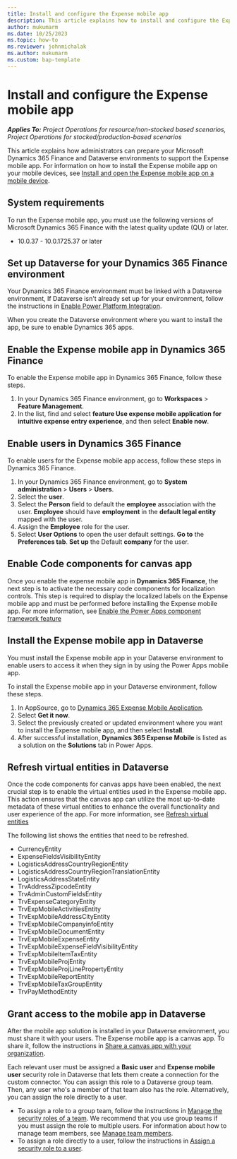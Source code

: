 ```yaml
---
title: Install and configure the Expense mobile app 
description: This article explains how to install and configure the Expense mobile app.
author: mukumarm
ms.date: 10/25/2023
ms.topic: how-to
ms.reviewer: johnmichalak
ms.author: mukumarm
ms.custom: bap-template
---
```


# Install and configure the Expense mobile app

_**Applies To:** Project Operations for resource/non-stocked based scenarios, Project Operations for stocked/production-based scenarios_

This article explains how administrators can prepare your Microsoft Dynamics 365 Finance and Dataverse environments to support the Expense mobile app. For information on how to install the Expense mobile app on your mobile devices, see [Install and open the Expense mobile app on a mobile device](mobile-app-install-on-mobile-device.md).

## System requirements

To run the Expense mobile app, you must use the following versions of Microsoft Dynamics 365 Finance with the latest quality update (QU) or later.
- 10.0.37 - 10.0.1725.37 or later
  
## Set up Dataverse for your Dynamics 365 Finance environment

Your Dynamics 365 Finance environment must be linked with a Dataverse environment, If Dataverse isn't already set up for your environment, follow the instructions in [Enable Power Platform Integration](/dynamics365/fin-ops-core/dev-itpro/power-platform/enable-power-platform-integration#enable-after-deploy).

When you create the Dataverse environment where you want to install the app, be sure to enable Dynamics 365 apps.

## Enable the Expense mobile app in Dynamics 365 Finance

To enable the Expense mobile app in Dynamics 365 Finance, follow these steps.

1. In your Dynamics 365 Finance environment, go to **Workspaces** \> **Feature Management**.
1. In the list, find and select **feature Use expense mobile application for intuitive expense entry experience**, and then select **Enable now**.

## Enable users in Dynamics 365 Finance

To enable users for the Expense mobile app access, follow these steps in Dynamics 365 Finance.

1. In your Dynamics 365 Finance environment, go to **System administration** > **Users** > **Users**.
1. Select the **user**.
1. Select the **Person** field to default the **employee** association with the user. **Employee** should have **employment** in the **default legal entity** mapped with the user.
1. Assign the **Employee** role for the user.
1. Select **User Options** to open the user default settings. **Go to** the **Preferences tab**. **Set up** the Default **company** for the user.
   
## Enable Code components for canvas app
Once you enable the expense mobile app in **Dynamics 365 Finance**, the next step is to activate the necessary code components for localization controls. This step is required to display the localized labels on the Expense mobile app and must be performed before installing the Expense mobile app. For more information, see [Enable the Power Apps component framework feature](https://github.com/MicrosoftDocs/powerapps-docs/blob/8bdb6cf00e2c10f73beafd70c2f694edc84f239a/powerapps-docs/developer/component-framework/component-framework-for-canvas-apps.md)

## Install the Expense mobile app in Dataverse

You must install the Expense mobile app in your Dataverse environment to enable users to access it when they sign in by using the Power Apps mobile app.

To install the Expense mobile app in your Dataverse environment, follow these steps.

1. In AppSource, go to [Dynamics 365 Expense Mobile Application](https://appsource.microsoft.com/product/dynamics-365/mscrm.msdyn_expense_mobile-preview?flightCodes=d365expensemobile&exp=ubp8).
1. Select **Get it now**.
1. Select the previously created or updated environment where you want to install the Expense mobile app, and then select **Install**.
1. After successful installation, **Dynamics 365 Expense Mobile** is listed as a solution on the **Solutions** tab in Power Apps.

## Refresh virtual entities in Dataverse
Once the code components for canvas apps have been enabled, the next crucial step is to enable the virtual entities used in the Expense mobile app. This action ensures that the canvas app can utilize the most up-to-date metadata of these virtual entities to enhance the overall functionality and user experience of the app. For more information, see [Refresh virtual entities](https://github.com/MicrosoftDocs/dynamics-365-unified-operations-public/blob/9ae4c7446f720f42f694048cd3561515569b7e98/articles/fin-ops-core/dev-itpro/power-platform/enable-virtual-entities.md#refresh-virtual-entity-metadata)

The following list shows the entities that need to be refreshed.

- CurrencyEntity
- ExpenseFieldsVisibilityEntity
- LogisticsAddressCountryRegionEntity
- LogisticsAddressCountryRegionTranslationEntity
- LogisticsAddressStateEntity
- TrvAddressZipcodeEntity
- TrvAdminCustomFieldsEntity
- TrvExpenseCategoryEntity
- TrvExpMobileActivitiesEntity
- TrvExpMobileAddressCityEntity
- TrvExpMobileCompanyinfoEntity
- TrvExpMobileDocumentEntity
- TrvExpMobileExpenseEntity
- TrvExpMobileExpenseFieldVisibilityEntity
- TrvExpMobileItemTaxEntity
- TrvExpMobileProjEntity
- TrvExpMobileProjLinePropertyEntity
- TrvExpMobileReportEntity
- TrvExpMobileTaxGroupEntity
- TrvPayMethodEntity

## Grant access to the mobile app in Dataverse

After the mobile app solution is installed in your Dataverse environment, you must share it with your users. The Expense mobile app is a canvas app. To share it, follow the instructions in [Share a canvas app with your organization](/power-apps/maker/canvas-apps/share-app).

Each relevant user must be assigned a **Basic user** and **Expense mobile user** security role in Dataverse that lets them create a connection for the custom connector. You can assign this role to a Dataverse group team. Then, any user who's a member of that team also has the role. Alternatively, you can assign the role directly to a user.

- To assign a role to a group team, follow the instructions in [Manage the security roles of a team](/power-platform/admin/manage-group-teams#manage-the-security-roles-of-a-team). We recommend that you use group teams if you must assign the role to multiple users. For information about how to manage team members, see [Manage team members](/power-platform/admin/manage-teams#manage-team-members).
- To assign a role directly to a user, follow the instructions in [Assign a security role to a user](/power-platform/admin/assign-security-roles).



